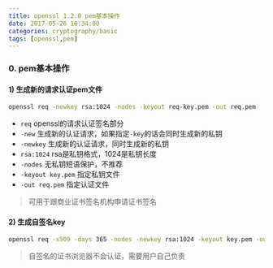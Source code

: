 ```yaml
---
title: openssl 1.2.0 pem基本操作
date: 2017-05-26 10:34:00
categories: cryptography/basic
tags: [openssl,pem]
---
```


### 0. pem基本操作
#### 1) 生成新的请求认证pem文件
``` bash
openssl req -newkey rsa:1024 -nodes -keyout req-key.pem -out req.pem
```
- `req` openssl的请求认证签名部分
- `-new` 生成新的认证请求，如果指定`-key`的话会同时生成新的私钥
- `-newkey` 生成新的认证请求，同时生成新的私钥
- `rsa:1024` rsa是私钥格式，1024是私钥长度
- `-nodes` 无私钥短语保护，不推荐
- `-keyout key.pem` 指定私钥文件
- `-out req.pem` 指定认证文件
> 可用于跟商业证书签名机构申请证书签名

#### 2) 生成自签名key
``` bash
openssl req -x509 -days 365 -nodes -newkey rsa:1024 -keyout key.pem -out cert.pem
```
> 自签名的证书浏览器不会认证，需要用户自己负责
